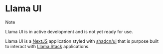 # Llama UI

> [!NOTE]
> Llama UI is in active development and is not yet ready for use.

Llama UI is a [NextJS]() application styled with [shadcn/ui]() that is purpose built to interact with [Llama Stack](https://github.com/meta-llama/llama-stack) applications.
